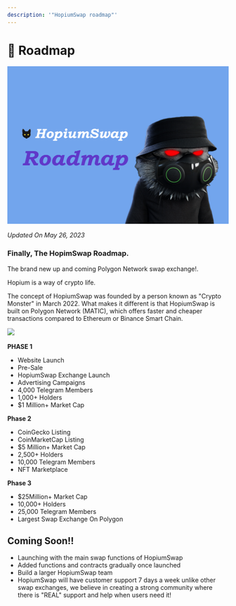 ```yaml
---
description: '"HopiumSwap roadmap"'
---
```


# 🧐 Roadmap



![](.gitbook/assets/Roadmap.png)

_Updated On May 26, 2023_

### Finally, The HopimSwap Roadmap.

The brand new up and coming Polygon Network swap exchange!.

Hopium is a way of crypto life.

The concept of HopiumSwap was founded by a person known as "Crypto Monster" in March 2022. What makes it different is that HopiumSwap is built on Polygon Network (MATIC), which offers faster and cheaper transactions compared to Ethereum or Binance Smart Chain.

![](<.gitbook/assets/coming-soon-neon-sign\_191108-233 (1).webp>)

**PHASE 1**

* Website Launch
* Pre-Sale&#x20;
* HopiumSwap Exchange Launch
* Advertising Campaigns&#x20;
* 4,000 Telegram Members
* 1,000+ Holders&#x20;
* $1 Million+ Market Cap&#x20;

**Phase 2**

* CoinGecko Listing&#x20;
* CoinMarketCap Listing&#x20;
* $5 Million+ Market Cap
* 2,500+ Holders
* 10,000 Telegram Members
* NFT Marketplace

**Phase 3**

* &#x20;$25Million+ Market Cap
* 10,000+ Holders
* 25,000 Telegram Members
* Largest Swap Exchange On Polygon&#x20;

## Coming Soon!!

* Launching with the main swap functions of HopiumSwap
* Added functions and contracts gradually once launched
* Build a larger HopiumSwap team&#x20;
* HopiumSwap will have customer support 7 days a week unlike other swap exchanges, we believe in creating a strong community where there is "REAL" support and help when users need it!

